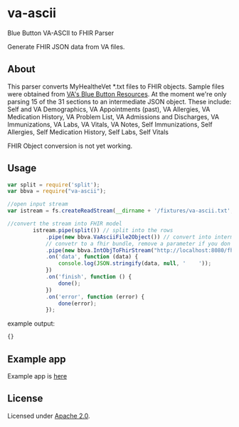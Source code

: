 va-ascii
=================

Blue Button VA-ASCII to FHIR Parser

Generate FHIR JSON data from VA files. 

## About

This parser converts MyHealtheVet \*.txt files to FHIR objects.  Sample files were obtained from [VA's Blue Button Resources](http://www.va.gov/BLUEBUTTON/Resources.asp).  At the moment we're only parsing 15 of the 31 sections to an intermediate JSON object.  These include: Self and VA Demographics, VA Appointments (past), VA Allergies, VA Medication History, VA Problem List, VA Admissions and Discharges, VA Immunizations, VA Labs, VA Vitals, VA Notes, Self Immunizations, Self Allergies, Self Medication History, Self Labs, Self Vitals

FHIR Object conversion is not yet working.

## Usage

``` javascript
var split = require('split');
var bbva = require("va-ascii");

//open input stream
var istream = fs.createReadStream(__dirname + '/fixtures/va-ascii.txt', 'ascii');

//convert the stream into FHIR model
        istream.pipe(split()) // split into the rows
            .pipe(new bbva.VaAsciiFile2Object()) // convert into intermediate object format
            // convetr to a fhir bundle, remove a parameter if you don't want a transaction bundle
            .pipe(new bbva.IntObjToFhirStream("http://localhost:8080/fhir/base")) 
            .on('data', function (data) {
                console.log(JSON.stringify(data, null, '    '));
            })
            .on('finish', function () {
                done();
            })
            .on('error', function (error) {
                done(error);
            });
```

example output:

``` javascript
{}
```

## Example app

Example app is <a href="https://github.com/amida-tech/va-ascii/blob/master/app.js">here</a>

## License

Licensed under [Apache 2.0](./LICENSE).
